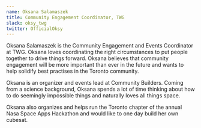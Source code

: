 ```yaml
---
name: Oksana Salamaszek
title: Community Engagement Coordinator, TWG
slack: oksy_twg
twitter: OfficialOksy
---
```


Oksana Salamaszek is the Community Engagement and Events Coordinator at TWG. Oksana loves coordinating the right circumstances to put people together to drive things forward. Oksana believes that community engagement will be more important than ever in the future and wants to help solidify best practises in the Toronto community.  
  
Oksana is an organizer and events lead at Community Builders. Coming from a science background, Oksana spends a lot of time thinking about how to do seemingly impossible things and naturally loves all things space.  
  
Oksana also organizes and helps run the Toronto chapter of the annual Nasa Space Apps Hackathon and would like to one day build her own cubesat.
